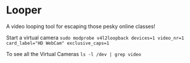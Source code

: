 # Looper
A video looping tool for escaping those pesky online classes!

Start a virtual camera
`sudo modprobe v4l2loopback devices=1 video_nr=1 card_label="HD WebCam" exclusive_caps=1`

To see all the Virtual Cameras
`ls -l /dev | grep video`
